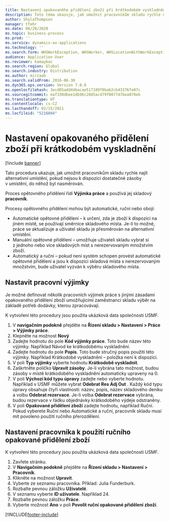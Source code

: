 ```yaml
---
title: Nastavení opakovaného přidělení zboží při krátkodobém vyskladnění
description: Toto téma ukazuje, jak umožnit pracovníkům skladu rychle najít alternativní umístění, pokud nejsou k dispozici dostatečné zásoby v umístění, do něhož byl nasměrován.
author: ShylaThompson
manager: tfehr
ms.date: 06/29/2020
ms.topic: business-process
ms.prod: ''
ms.service: dynamics-ax-applications
ms.technology: ''
ms.search.form: WHSWorkException, WHSWorker, WHSLocationWithWorkException
audience: Application User
ms.reviewer: kamaybac
ms.search.region: Global
ms.search.industry: Distribution
ms.author: mirzaab
ms.search.validFrom: 2016-06-30
ms.dyn365.ops.version: Version 7.0.0
ms.openlocfilehash: 3ecd05add44bacae517109f8bab2cb43376fe07c
ms.sourcegitcommit: eaf330dbee1db96c20d5ac479f007747bea079eb
ms.translationtype: HT
ms.contentlocale: cs-CZ
ms.lasthandoff: 02/15/2021
ms.locfileid: "5216804"
---
```

# <a name="set-up-short-picking-item-reallocation"></a>Nastavení opakovaného přidělení zboží při krátkodobém vyskladnění

[!include [banner](../../includes/banner.md)]

Tato procedura ukazuje, jak umožnit pracovníkům skladu rychle najít alternativní umístění, pokud nejsou k dispozici dostatečné zásoby v umístění, do něhož byl nasměrován. 

Proces opětovného přidělení řídí **Výjimka práce** a používá jej skladový **pracovník**.

Procesy opětovného přidělení mohou být automatické, ruční nebo obojí:

- Automatické opětovné přidělení – k určení, zda je zboží k dispozici na jiném místě, se používají směrnice skladového místa. Je-li to možné, práce se aktualizuje a uživatel skladu je přesměrován na alternativní umístění.
- Manuální opětovné přidělení – umožňuje uživateli skladu vybrat si z jednoho nebo více skladových míst s nerezervovaným množstvím zboží. 
- Automatický a ruční – pokud není systém schopen provést automatické opětovné přidělení a jsou k dispozici skladová místa s nerezervovaným množstvím, bude uživatel vyzván k výběru skladového místa.

## <a name="set-up-work-exceptions"></a>Nastavit pracovní výjimky
Je možné definovat několik pracovních výjimek práce s jinými zásadami opakovaného přidělení zboží umožňujícími zaměstnanci skladu výběr na základě potřeb dodávky, kterou zpracovávají.

K vytvoření této procedury jsou použita ukázková data společnosti USMF.

1. V **navigačním podokně** přejděte na **Řízení skladu > Nastavení > Práce > Výjimky práce**.
2. Klepněte na možnost **Nový** 
3. Zadejte hodnotu do pole **Kód výjimky práce**. Toto bude název této výjimky. Například Návod ke krátkodobému vyskladnění.
4. Zadejte hodnotu do pole **Popis**. Toto bude stručný popis použití této výjimky. Například Krátkodobé vyskladnění – položka není k dispozici.
5. V poli **Typ výjimky** vyberte hodnotu **Krátkodobě vyskladnit**.
6. Zaškrtněte políčko **Upravit zásoby**. Je-li vybrána tato možnost, budou zásoby v místě krátkodobého vyskladnění automaticky upraveny na 0.
7. V poli **Výchozí kód typu úpravy** zadejte nebo vyberte hodnotu. Například v USMF můžete vybrat **Odebrat Res Adj Out** . Každý kód typu úpravy obsahuje čtyři vlastnosti: název, popis, název skladového deníku a volbu **Odebrat rezervace**. Je-li volba **Odebrat rezervace** vybrána, budou rezervace v řádku objednávky krátkodobého výdeje odstraněny.  
8. V poli **Opakované přidělení zboží** zadejte hodnotu, například Ruční. Pokud vyberete Ruční nebo Automatické a ruční, pracovník skladu musí mít povoleno použití ručního přerozdělení.

## <a name="set-up-a-worker-to-use-manual-item-reallocation"></a>Nastavení pracovníka k použití ručního opakované přidělení zboží

K vytvoření této procedury jsou použita ukázková data společnosti USMF.

1. Zavřete stránku.
2. V **Navigačním podokně** přejděte na **Řízení skladu > Nastavení > Pracovník**.
3. Klikněte na možnost **Upravit**.
4. Vyberte ze seznamu pracovníka. Příklad: Julia Funderburk.
5. Rozbalte pevnou záložku **Uživatelé**.
6. V seznamu vyberte **ID uživatele**. Například 24.
7. Rozbalte pevnou záložku **Práce**.
8. Vyberte možnost **Ano** v poli **Povolit ruční opakované přidělení zboží**.


[!INCLUDE[footer-include](../../../includes/footer-banner.md)]